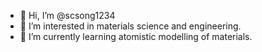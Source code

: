 - 👋 Hi, I’m @scsong1234
- 👀 I’m interested in materials science and engineering.
- 🌱 I’m currently learning atomistic modelling of materials.


<!---
scsong1234/scsong1234 is a ✨ special ✨ repository because its `README.md` (this file) appears on your GitHub profile.
You can click the Preview link to take a look at your changes.
--->
